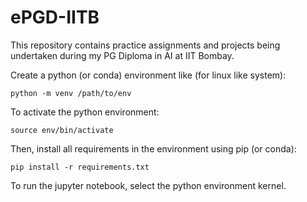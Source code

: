 # ePGD-IITB
This repository contains practice assignments and projects being undertaken during my PG Diploma in AI at IIT Bombay.

Create a python (or conda) environment like (for linux like system):

```
python -m venv /path/to/env
```
To activate the python environment:

```
source env/bin/activate
```
Then, install all requirements in the environment using pip (or conda):

```
pip install -r requirements.txt
```


To run the jupyter notebook, select the python environment kernel.

